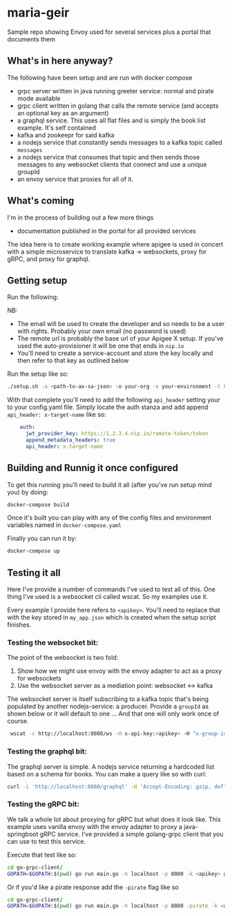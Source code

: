 # maria-geir
Sample repo showing Envoy used for several services plus a portal that documents them

## What's in here anyway?
The following have been setup and are run with docker compose
* grpc server written in java running greeter service: normal and pirate mode available
* grpc client written in golang that calls the remote service (and accepts an optional key as an argument)
* a graphql service. This uses all flat files and is simply the book list example. It's self contained
* kafka and zookeepr for said kafka
* a nodejs service that constantly sends messages to a kafka topic called `messages`
* a nodejs service that consumes that topic and then sends those messages to any websocket clients that connect and use a unique groupId
* an envoy service that proxies for all of it.

## What's coming
I'm in the process of building out a few more things
* documentation published in the portal for all provided services

The idea here is to create working example where apigee is used in concert with a simple microservice
to translate kafka -> websockets, proxy for gRPC, and proxy for graphql.

## Getting setup
Run the following:

NB:
* The email will be used to create the developer and so needs to be a user with rights. Probably your own email (no password is used)
* The remote url is probably the base url of your Apigee X setup. If you've used the auto-provisioner it will be one that ends in `nip.io`
* You'll need to create a service-account and store the key locally and then refer to that key as outlined below

Run the setup like so:

```bash
./setup.sh -a <path-to-ax-sa-json> -o your-org -e your-environment -t $(gcloud beta auth print-access-token) -r "http://remote-url-for-apigee-x" -u user@email.com
```

With that complete you'll need to add the following `api_header` setting your to your config.yaml file. Simply locate the auth stanza
and add append `api_header: x-target-name` like so:

```yaml
    auth:
      jwt_provider_key: https://1.2.3.4.nip.io/remote-token/token
      append_metadata_headers: true
      api_header: x-target-name
```

## Building and Runnig it once configured
To get this running you'll need to build it all (after you've run setup mind you) by doing:

```bash
docker-compose build
```

Once it's built you can play with any of the config files and environment variables named
in `docker-compose.yaml`

Finally you can run it by:

```bash
docker-compose up
```

## Testing it all
Here I've provide a number of commands I've used to test all of this. One thing I've used is a websocket cli called wscat.
So my examples use it.

Every example I provide here refers to `<apikey>`. You'll need to replace that with the key stored in `my_app.json` which
is created when the setup script finishes.

### Testing the websocket bit:
The point of the websocket is two fold:
1. Show how we might use envoy with the envoy adapter to act as a proxy for websockets
2. Use the websocket server as a mediation point: websocket <-> kafka

The websocket server is itself subscribing to a kafka topic that's being populated by another nodejs-service: a producer.
Provide a `groupId` as shown below or it will default to one ... And that one will only work once of course.

```bash
 wscat -c http://localhost:8080/ws -H x-api-key:<apikey> -H "x-group-id: first"
```

### Testing the graphql bit:
The graphql server is simple. A nodejs service returning a hardcoded list based on a schema for books. You can make a query like so with curl:

```bash
curl -i 'http://localhost:8080/graphql' -H 'Accept-Encoding: gzip, deflate, br' -H 'Content-Type: application/json' -H 'Accept: application/json' -H 'Connection: keep-alive' --data-binary '{"query":"{\n  books {\n    title\n    author\n  }\n}"}' -H "x-api-key: <apikey>" -H "host: envoy.local"
```
### Testing the gRPC bit:
We talk a whole lot about proxying for gRPC but what does it look like. This example uses vanilla envoy with the envoy adapter
to proxy a java-springboot gRPC service. I've provided a simple golang-grpc client that you can use to test this service.

Execute that test like so:

```bash
cd go-grpc-client/
GOPATH=$GOPATH:$(pwd) go run main.go -h localhost -p 8080 -k <apikey> gobblybook
```
Or if you'd like a pirate response add the `-pirate` flag like so
```bash
cd go-grpc-client/
GOPATH=$GOPATH:$(pwd) go run main.go -h localhost -p 8080 -pirate -k <apikey> gobblybook
```
